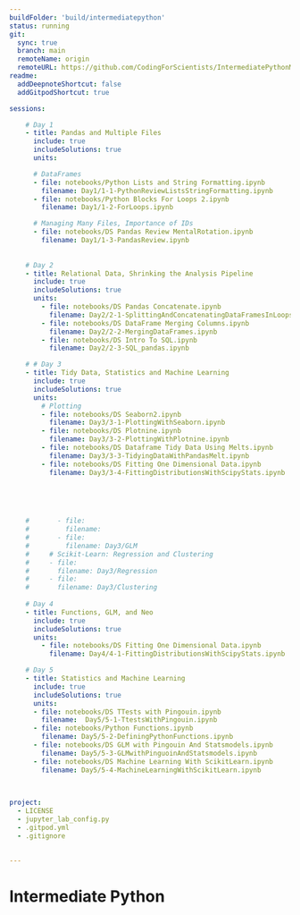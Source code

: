 ```yaml
---
buildFolder: 'build/intermediatepython'
status: running
git:
  sync: true
  branch: main
  remoteName: origin
  remoteURL: https://github.com/CodingForScientists/IntermediatePythonMPI2022
readme:
  addDeepnoteShortcut: false
  addGitpodShortcut: true

sessions:

    # Day 1
    - title: Pandas and Multiple Files
      include: true
      includeSolutions: true
      units:

      # DataFrames
      - file: notebooks/Python Lists and String Formatting.ipynb
        filename: Day1/1-1-PythonReviewListsStringFormatting.ipynb
      - file: notebooks/Python Blocks For Loops 2.ipynb
        filename: Day1/1-2-ForLoops.ipynb     

      # Managing Many Files, Importance of IDs
      - file: notebooks/DS Pandas Review MentalRotation.ipynb
        filename: Day1/1-3-PandasReview.ipynb
      
      
    # Day 2
    - title: Relational Data, Shrinking the Analysis Pipeline
      include: true
      includeSolutions: true
      units:
        - file: notebooks/DS Pandas Concatenate.ipynb
          filename: Day2/2-1-SplittingAndConcatenatingDataFramesInLoops.ipynb
        - file: notebooks/DS DataFrame Merging Columns.ipynb
          filename: Day2/2-2-MergingDataFrames.ipynb
        - file: notebooks/DS Intro To SQL.ipynb
          filename: Day2/2-3-SQL_pandas.ipynb

    # # Day 3
    - title: Tidy Data, Statistics and Machine Learning
      include: true
      includeSolutions: true
      units:
        # Plotting
        - file: notebooks/DS Seaborn2.ipynb
          filename: Day3/3-1-PlottingWithSeaborn.ipynb
        - file: notebooks/DS Plotnine.ipynb
          filename: Day3/3-2-PlottingWithPlotnine.ipynb
        - file: notebooks/DS Dataframe Tidy Data Using Melts.ipynb
          filename: Day3/3-3-TidyingDataWithPandasMelt.ipynb
        - file: notebooks/DS Fitting One Dimensional Data.ipynb
          filename: Day3/3-4-FittingDistributionsWithScipyStats.ipynb



          
    
    #       - file:
    #         filename: 
    #       - file:
    #         filename: Day3/GLM
    #     # Scikit-Learn: Regression and Clustering
    #     - file:
    #       filename: Day3/Regression
    #     - file:
    #       filename: Day3/Clustering
    
    # Day 4
    - title: Functions, GLM, and Neo
      include: true
      includeSolutions: true
      units:
        - file: notebooks/DS Fitting One Dimensional Data.ipynb
          filename: Day4/4-1-FittingDistributionsWithScipyStats.ipynb

    # Day 5
    - title: Statistics and Machine Learning
      include: true
      includeSolutions: true
      units:
      - file: notebooks/DS TTests with Pingouin.ipynb
        filename:  Day5/5-1-TtestsWithPingouin.ipynb
      - file: notebooks/Python Functions.ipynb
        filename: Day5/5-2-DefiningPythonFunctions.ipynb
      - file: notebooks/DS GLM with Pingouin And Statsmodels.ipynb
        filename: Day5/5-3-GLMwithPinguoinAndStatsmodels.ipynb
      - file: notebooks/DS Machine Learning With ScikitLearn.ipynb
        filename: Day5/5-4-MachineLearningWithScikitLearn.ipynb
      

    
project:
  - LICENSE
  - jupyter_lab_config.py
  - .gitpod.yml
  - .gitignore
  

---
```




# Intermediate Python
